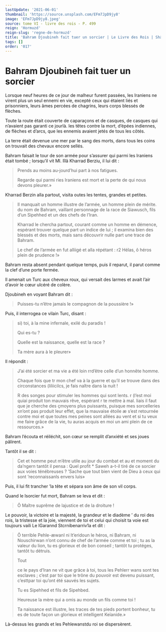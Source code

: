 ```yaml
---
lastUpdate: '2021-06-01'
thumbnail: 'https://source.unsplash.com/EFm7JpD9jy8'
image: 'EFm7JpD9jy8.jpeg'
source: tome VI - livre des rois - P. 499
reign: 'Hormuzd'
reign-slug: 'regne-de-hormuzd'
title: 'Bahram Djoubineh fait tuer un sorcier | Le Livre des Rois | Shâhnâmeh'
tags: []
order: '017'
---
```


# Bahram Djoubineh fait tuer un sorcier

Lorsque neuf heures de ce jour de malheur furent passées, les Iraniens ne virent plus un seul ennemi en vie, excepté ceux qui étaient liés et prisonniers, leurs âmes percées de chagrins, leurs corps blessés de flèches.

Toute la route était couverte de caparaçons et de casques, de casques qui n’avaient pas garanti ce jourlà. les têtes contre la mort, d’épées indiennes, de flèches et d’arcs, que les ennemis avaient jetés de tous les côtés.

La terre était devenue une mer par le sang des morts, dans tous les coins on trouvait des chevaux encore sellés.

Bahram faisait le tour de son armée pour s’assurer qui parmi les Iraniens était tombé ; lorsqu’il vit Ml. lîlâ
Kharrad Berziu, il lui dit :

> Prends au moins au-jourd’hui part à nos fatigues.
>
> Regarde qui parmi ries Iraniens est mort et la perte de qui nous devons pleurer.»

Kharrad Berzin alla partout, visita outes les tentes, grandes et petites.
>
> Il manquait un homme illustre de l’armée, un homme plein de mérite. du nom de Bahram, vaillant personnage de la race de Siawusch, fils d’un Sipehhed et un des chefs de l’Iran.
>
> Kharrad le chercha partout, courant comme un homme en démence, espérant trouver quelque part un indice de lui ; il examina bien des blessés et des morts, mais sans découvrir nulle part une trace de Bahram.
>
> Le chef de l’armée en fut alliigé et alla répétant : r2 Hélas, ô héros plein de prudence !»

Bahram resta absent pendant quelque temps, puis il reparut, il parut comme la clef d’une porte fermée.

Il amenait un Turc aux cheveux roux, qui versait des larmes et avait l’air d’avoir le cœur ulcéré de colère.

Djoubineh en voyant Bahram dit :

> Puisses-tu n’être jamais le compagnon de la poussière !»

Puis, il interrogea ce vilain Turc, disant :

> si) toi, à la mine infernale, exilé du paradis !
>
> Qui es-tu ?
>
> Quelle est la naissance, quelle est la race ?
>
> Ta mère aura à le pleurer»

Il répondit :

> J’ai été sorcier et ma vie a été loin rrd’être celle d’un honnête homme.
>
> Chaque fois que tr mon chef va à la guerre et qu’il se trouve dans des circonstances (liliicilcs, je fais naître dans la nuit !
>
> R des songes pour stimuler les hommes qui sont lents. r (l’est moi quiai produit ton mauvais rêve, espérant r te mettre à mal. liais il faut que je cherche des çmoyens plus puissants, puisque mes sorcelleries xn’ont pas produit leur effet, que la mauvaise étoile
æ s’est retournée contre moi et que toutes mes peines sont allées au vent et si tu veux me faire grâce de la vie, tu auras acquis en moi un ami plein de ce ressources.»

Bahram l’écouta et réiléchit, son cœur se remplit d’anxiété et ses joues pâlirent.

Tantôt il se dit :

> Cet et homme peut m’être utile au jour du combat et au et moment du da’ngern tantôt il pensa : Quel profit \* Saweh a-t-il tiré de ce sorcier aux voies ténébreuses ? ’Sache que tout bien vient de Dieu à ceux qui sont ’reconnaissanls envers luis»

Puis, il lui fit trancher ’la tête et sépara son âme de son vil corps.

Quand le lsorcier fut mort, Bahram se leva et dit :

> Ô Maître suprême de lajustice et de la droiture !

Le pouvoir, la victoire et la majesté, la grandeur et le diadème ’ du roi des rois, la tristesse et la joie, viennent de toi et celui qui choisit ta voie est toujours vaili Le lGarannd Stcrnibenarriv1a et dit :

> Ô terrible Pehle-æwanl ni lt’eridoun le héros, ni Bahram, ni Nouschirwan n’ont connu de chef de l’armée comme et toi ; tu as la valeur du lion, tu es glorieux et de bon conseil ; tantôt tu protéges, tantôt tu détruis.
>
> Tout
>
> ce le pays d’Iran ne vit que grâce à toi, tous les Pehlerr wans sont tes esclaves ; c’est par toi que le trône du pouvoir est devenu puissant, c’esttpar toi qu’ont été sauvés les sujets.
>
> Tu es Sipehhed et fils de Sipehbed.
>
> Heureuse la mère qui a omis au monde un fils comme toi !
>
> Ta naissance est illustre, les traces de tes pieds portent bonheur, tu es de toute façon un glorieux et intelligent Keïanide.»

Là-dessus les grands et les Pehlewanstdu roi se dispersèrent.
